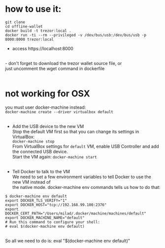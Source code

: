 # how to use it: 
` git clone ` <br>
` cd offline-wallet ` <br>
` docker build -t trezor:local . ` <br>
` docker run -ti --rm --privileged -v /dev/bus/usb:/dev/bus/usb -p 8000:8000 trezor:local ` <br>
* access https://localhost:8000

 <br>
 -  don't forget to download the trezor wallet source file, or <br>
    just uncomment the wget command in dockerfile
 <br><br>

# not working for OSX
you must user docker-machine instead: <br>
` docker-machine create --driver virtualbox default ` <br>
<br>

* Add the USB device to the new VM <br>
Stop the default VM first so that you can change its settings in VirtualBox: <br> `docker-machine stop` <br>
From VirtualBox settings for `default` VM, enable USB Controller and add the connected USB device.<br>
Start the VM again: `docker-machine start` <br><br>

* Tell Docker to talk to the VM <br>
We need to set a few environment variables to tell Docker to use the new VM instead of <br> the native mode. docker-machine env commands tells us how to do that:<br>

`$ docker-machine env default` <br>
`export DOCKER_TLS_VERIFY="1"` <br>
`export DOCKER_HOST="tcp://192.168.99.100:2376"` <br>
`export DOCKER_CERT_PATH="/Users/milad/.docker/machine/machines/default"` <br>
`export DOCKER_MACHINE_NAME="default"` <br>
`# Run this command to configure your shell:` <br>
`# eval $(docker-machine env default)` <br><br>

So all we need to do is: eval "$(docker-machine env default)"


